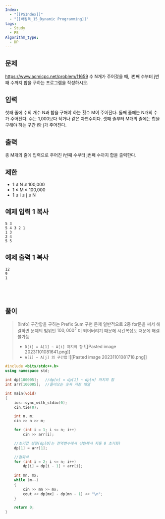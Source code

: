 ```yaml
---
Index:
  - "[[PSIndex]]"
  - "[[바킹독_15_Dynamic Programming]]"
tags:
  - Study
  - PS
Algorithm_type:
  - DP
---
```


## 문제
https://www.acmicpc.net/problem/11659
수 N개가 주어졌을 때, i번째 수부터 j번째 수까지 합을 구하는 프로그램을 작성하시오.

## 입력

첫째 줄에 수의 개수 N과 합을 구해야 하는 횟수 M이 주어진다. 둘째 줄에는 N개의 수가 주어진다. 수는 1,000보다 작거나 같은 자연수이다. 셋째 줄부터 M개의 줄에는 합을 구해야 하는 구간 i와 j가 주어진다.

## 출력

총 M개의 줄에 입력으로 주어진 i번째 수부터 j번째 수까지 합을 출력한다.

## 제한

- 1 ≤ N ≤ 100,000
- 1 ≤ M ≤ 100,000
- 1 ≤ i ≤ j ≤ N

## 예제 입력 1 복사

```
5 3
5 4 3 2 1
1 3
2 4
5 5
```

## 예제 출력 1 복사

```
12
9
1
```
   
---
## 풀이
> [!info] 구간합을 구하는 Prefix Sum 구현 문제
> 일반적으로 2중 for문을 써서 해결하면 문제의 범위인 $100,000^2$ 이 되어버리기 때문에 시간복잡도 때문에 해결 불가능
> </br>
> * `D[i] = A[1] ~ A[i] 까지의 합`
> ![[Pasted image 20231101081641.png]]
> * `A[i] ~ A[j] 의 구간합`
> ![[Pasted image 20231101081718.png]]

```cpp
#include <bits/stdc++.h>
using namespace std;

int dp[100005];   //dp[n] = dp[1] ~ dp[n] 까지의 합
int arr[100005];  //들어오는 숫자 저장 배열

int main(void) 
{
    ios::sync_with_stdio(0);
    cin.tie(0);

    int n, m;
    cin >> n >> m;

    for (int i = 1; i <= n; i++)
        cin >> arr[i];

    //초기값 설정(dp[0]는 전역변수에서 선언해서 자동 0 초기화)
    dp[1] = arr[1];

    //점화식
    for (int i = 2; i <= n; i++)
        dp[i] = dp[i - 1] + arr[i];
    
    int mn, mx;
    while (m--)
    {
        cin >> mn >> mx;
        cout << dp[mx] - dp[mn - 1] << "\n";
    }

    return 0;
}
```